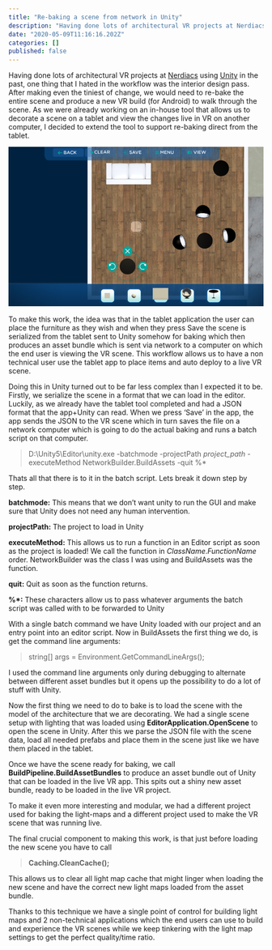 ```yaml
---
title: "Re-baking a scene from network in Unity"
description: "Having done lots of architectural VR projects at Nerdiacs using Unity in the past, one thing that I hated in the workflow was the interior…"
date: "2020-05-09T11:16:16.202Z"
categories: []
published: false
---
```


Having done lots of architectural VR projects at [Nerdiacs](http://www.nerdiacs.com/) using [Unity](http://unity3d.com/) in the past, one thing that I hated in the workflow was the interior design pass. After making even the tiniest of change, we would need to re-bake the entire scene and produce a new VR build (for Android) to walk through the scene. As we were already working on an in-house tool that allows us to decorate a scene on a tablet and view the changes live in VR on another computer, I decided to extend the tool to support re-baking direct from the tablet.

![Dev build of our in-house tablet app for interior decoration](./asset-1.png)

To make this work, the idea was that in the tablet application the user can place the furniture as they wish and when they press Save the scene is serialized from the tablet sent to Unity somehow for baking which then produces an asset bundle which is sent via network to a computer on which the end user is viewing the VR scene. This workflow allows us to have a non technical user use the tablet app to place items and auto deploy to a live VR scene.

Doing this in Unity turned out to be far less complex than I expected it to be. Firstly, we serialize the scene in a format that we can load in the editor. Luckily, as we already have the tablet tool completed and had a JSON format that the app+Unity can read. When we press ‘Save’ in the app, the app sends the JSON to the VR scene which in turn saves the file on a network computer which is going to do the actual baking and runs a batch script on that computer.

> D:\\Unity5\\Editor\\unity.exe -batchmode -projectPath _project_path_ -executeMethod NetworkBuilder.BuildAssets -quit %\*

Thats all that there is to it in the batch script. Lets break it down step by step.

**batchmode:** This means that we don’t want unity to run the GUI and make sure that Unity does not need any human intervention.

**projectPath:** The project to load in Unity

**executeMethod:** This allows us to run a function in an Editor script as soon as the project is loaded! We call the function in _ClassName_._FunctionName_ order. NetworkBuilder was the class I was using and BuildAssets was the function.

**quit:** Quit as soon as the function returns.

**%\*:** These characters allow us to pass whatever arguments the batch script was called with to be forwarded to Unity

With a single batch command we have Unity loaded with our project and an entry point into an editor script. Now in BuildAssets the first thing we do, is get the command line arguments:

> string\[\] args = Environment.GetCommandLineArgs();

I used the command line arguments only during debugging to alternate between different asset bundles but it opens up the possibility to do a lot of stuff with Unity.

Now the first thing we need to do to bake is to load the scene with the model of the architecture that we are decorating. We had a single scene setup with lighting that was loaded using **EditorApplication.OpenScene** to open the scene in Unity. After this we parse the JSON file with the scene data, load all needed prefabs and place them in the scene just like we have them placed in the tablet.

Once we have the scene ready for baking, we call **BuildPipeline.BuildAssetBundles** to produce an asset bundle out of Unity that can be loaded in the live VR app. This spits out a shiny new asset bundle, ready to be loaded in the live VR project.

To make it even more interesting and modular, we had a different project used for baking the light-maps and a different project used to make the VR scene that was running live.

The final crucial component to making this work, is that just before loading the new scene you have to call

> **Caching.CleanCache();**

This allows us to clear all light map cache that might linger when loading the new scene and have the correct new light maps loaded from the asset bundle.

Thanks to this technique we have a single point of control for building light maps and 2 non-technical applications which the end users can use to build and experience the VR scenes while we keep tinkering with the light map settings to get the perfect quality/time ratio.
